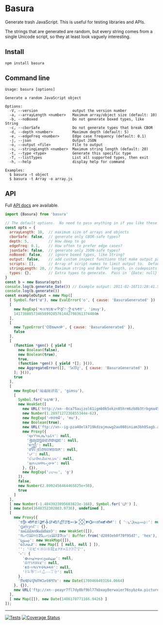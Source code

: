 # Basura

Generate trash JavaScript.  This is useful for testing libraries and APIs.

The strings that are generated are random, but every string comes from a single
Unicode script, so they at least look vaguely interesting.

## Install

    npm install basura

## Command line

```
Usage: basura [options]

Generate a random JavaScript object

Options:
  -V, --version                output the version number
  -a, --arrayLength <number>   Maximum array/object size (default: 10)
  -b, --noBoxed                Do not generate boxed types, like String
  -c, --cborSafe               Do not generate types that break CBOR
  -d, --depth <number>         Maximum depth (default: 5)
  -e, --edgeFreq <number>      Edge case frequency (default: 0.1)
  -j, --json                   Output JSON
  -o, --output <file>          File to output
  -s, --stringLength <number>  Maximum string length (default: 20)
  -t, --type <type>            Generate this specific type
  -T, --listTypes              List all supported types, then exit
  -h, --help                   display help for command

Examples:
  $ basura -t object
  $ basura -t Array -o array.js
```

## API

Full [API docs](https://hildjj.github.io/basura/) are available.

```js
import {Basura} from 'basura'

// The default options.  No need to pass anything in if you like these
const opts = {
  arrayLength: 10,  // maximum size of arrays and objects
  cborSafe: false,  // generate only CBOR-safe types?
  depth: 5,         // How deep to go
  edgeFreq: 0.1,    // How often to prefer edge cases?
  jsonSafe: false,  // generate only JSON-safe types?
  noBoxed: false,   // ignore boxed types, like String?
  output: false,    // add custom inspect functions that make output parseable JS?
  scripts: [],      // Array of script names to limit output to.  Defaults to all
  stringLength: 20, // Maximum string and Buffer length, in codepoints
  types: {},        // Extra types to generate.  Pass in `{Date: null}` to not generate Dates
}
const b = new Basura(opts)
console.log(b.generate_Date()) // Example output: 2011-02-16T11:28:41.539Z
console.log(b.generate())
const exampleOutput = new Map([
  [ Symbol.for('ຜ'), new EvalError('ᨧ', { cause: 'BasuraGenerated' }) ],
  [
    new RegExp('𑗇𑗌𑖃𑗓𑖀𑗁𑖋𑖅𑖹𑗜𑖺𑖿𑖋𑖲𑗄𑗛𑖢𑖓𑖐', 'imuy'),
    14173888573465899285761442798361374484n
  ],
  [
    new TypeError('𐓂𐓉𐓱𐓜𐓸𐓣𐓅', { cause: 'BasuraGenerated' }),
    false
  ],
  [
    (function *gen() { yield *[
      new Boolean(false),
      new Boolean(true),
      true,
      (function *gen() { yield *[]; }()),
      new AggregateError([], '𐑕𐑵𐑐𐑕𐑘𐑟', { cause: 'BasuraGenerated' })
    ]; }()),
    true
  ],
  [
    new RegExp('𗺰𗈢𘍘𗏏𗚰', 'gimsu'),
    [
      Symbol.for('𑇆𑆈𑇗𑆑'),
      new WeakSet([
        new URL('http://xn--0ca75aujzol61igmb0k5okzn85hrm6zb8b3trbgma45a.analytics/'),
        new Number(1.2897127236855344e-62),
        new RegExp('𑓆𑒦𑒍𑒛𑓅𑒿', 'mu'),
        new Boolean(true),
        new URL('ftp://xn--ig-pza40elk719kdzajmuwg2av080iniam3bh05agb.allfinanz/'),
        new Proxy({
          '𐣣𐣨𐣢𐣫𐣴𐣡𐣧𐣫𐣽𐣾𐣰': null,
          '𑨘𑨼𑨀𑨡𑨛𑨻𑨱𑨒𑨲𑨍𑩂𑩅𑨒': null,
          'ꩫꩶံ': null,
          'ꢥꢮꢁ꣄ꢃꢷꢆꣂ꣎ꢦꣃꢃꢊꢓ': null,
          'ᜉ': null,
          'ઈઽઢ૫઼ઁષ૬ઢૌઢાગ૬ડચ': null,
          '𑰎𑰈𑱔𑱕𑱅𑱂𑱀𑰻𑱙𑰣𑱘𑰳𑱤𑰫': null
        }, {}),
        new RegExp('ඟෞ෧', 'g')
      ]),
      false,
      new Number(2.0992456464465825e+50),
      true
    ]
  ],
  [ new Number(-1.4843923095683823e-168), Symbol.for('𐡕𐡋') ],
  [ new Date(1648352302083.9736), undefined ],
  [
    new Proxy({
      '𒒤𒅣𒆗𒃚𒎓𒇙𒓓𒌸𒆪𒄖𒅕𒐦𒁡𒒁𒉠𒅲': { '𐬻𐬚𐬁𐬤𐬫𐬮𐬽𐬇𐬻': null },
      'ᦗᦾᦞᦡᦵᦺ': {},
      '𞥐𞤥𞤩𞤍𞤀𞤪𞤗𞤾𞤳𞤅𞤋𞥄𞥃𞤴': new WeakSet([]),
      '𐦘𐦂𐦀𐦁𐦓𐦘𐦜𐦉𐦀𐦚𐦞𐦓𐦒𐦜𐦄': Buffer.from('d2093eb0f70f95d7', 'hex'),
      '𐼴𐽍𐽎𐼶𐽑𐽐𐼾𐼸𐽈': new WeakMap([]),
      '𐐿𐐚𐐯𐐮𐐴𐐦': new Map([ [ null, null ] ]),
      '': '㋯ピヾ㋶㋛㋓㌕ェｱ㋠ｬニﾌ㋫㍅㌺',
      '𐏓': {
        '𐼷𐼼𐽂𐽌𐽒𐽔𐽙𐽕𐼴𐽘𐽌𐼺𐼲𐽖𐼽': null,
        '𐠛𐠨𐠐𐠼𐠟𐠄𐠓': null,
        '𞠙𞠳𞠖𞢌𞢈𞡔𞢍𞢌𞣂𞡗𞢙': null,
        '𓇉𓄨𓇘𓅿𓌦𓋚𓇯𓀠𓅈': null
      },
      '𖹕𖹯𖹀𖺇𖹫𖹈𖹯𖺄𖺍𖹛𖹮𖺎𖹂𖹍𖹳': new Date(1700466403164.0664)
    }, {}),
    new URL('ftp://xn--peayr7fl7dy0bf9bl77kbxay8erwaier76sybz4a.pictures/')
  ],
  [ new Map([]), new Date(1486178771166.9426) ]
]);
```

---
[![Tests](https://github.com/hildjj/basura/actions/workflows/node.js.yml/badge.svg)](https://github.com/hildjj/basura/actions/workflows/node.js.yml)
[![Coverage Status](https://coveralls.io/repos/github/hildjj/basura/badge.svg?branch=main)](https://coveralls.io/github/hildjj/basura?branch=main)
